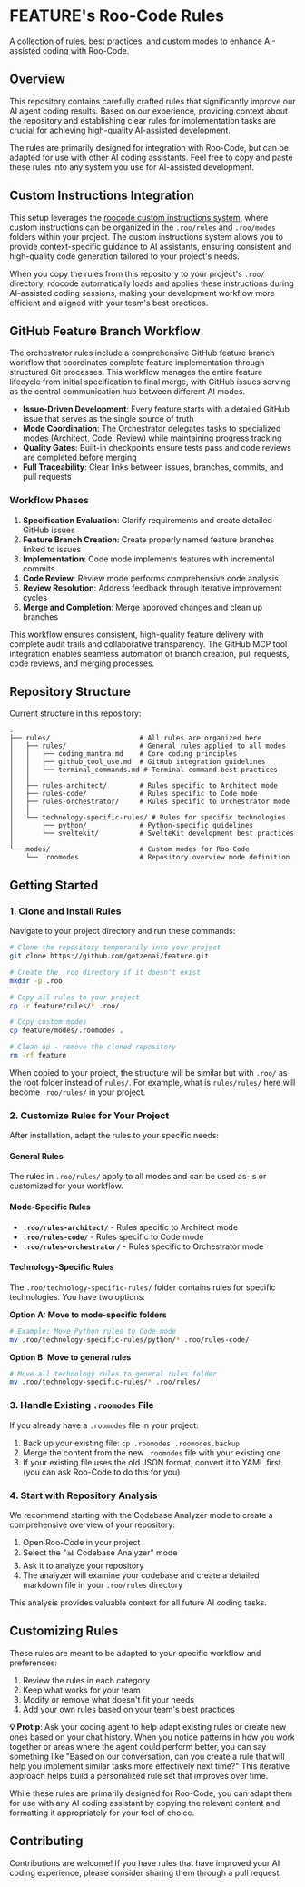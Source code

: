 # FEATURE's Roo-Code Rules

A collection of rules, best practices, and custom modes to enhance AI-assisted coding with Roo-Code.

## Overview

This repository contains carefully crafted rules that significantly improve our AI agent coding results. Based on our experience, providing context about the repository and establishing clear rules for implementation tasks are crucial for achieving high-quality AI-assisted development.

The rules are primarily designed for integration with Roo-Code, but can be adapted for use with other AI coding assistants. Feel free to copy and paste these rules into any system you use for AI-assisted development.

## Custom Instructions Integration

This setup leverages the [roocode custom instructions system](https://docs.roocode.com/features/custom-instructions/), where custom instructions can be organized in the `.roo/rules` and `.roo/modes` folders within your project. The custom instructions system allows you to provide context-specific guidance to AI assistants, ensuring consistent and high-quality code generation tailored to your project's needs.

When you copy the rules from this repository to your project's `.roo/` directory, roocode automatically loads and applies these instructions during AI-assisted coding sessions, making your development workflow more efficient and aligned with your team's best practices.

## GitHub Feature Branch Workflow

The orchestrator rules include a comprehensive GitHub feature branch workflow that coordinates complete feature implementation through structured Git processes. This workflow manages the entire feature lifecycle from initial specification to final merge, with GitHub issues serving as the central communication hub between different AI modes.

- **Issue-Driven Development**: Every feature starts with a detailed GitHub issue that serves as the single source of truth
- **Mode Coordination**: The Orchestrator delegates tasks to specialized modes (Architect, Code, Review) while maintaining progress tracking
- **Quality Gates**: Built-in checkpoints ensure tests pass and code reviews are completed before merging
- **Full Traceability**: Clear links between issues, branches, commits, and pull requests

### Workflow Phases

1. **Specification Evaluation**: Clarify requirements and create detailed GitHub issues
2. **Feature Branch Creation**: Create properly named feature branches linked to issues
3. **Implementation**: Code mode implements features with incremental commits
4. **Code Review**: Review mode performs comprehensive code analysis
5. **Review Resolution**: Address feedback through iterative improvement cycles
6. **Merge and Completion**: Merge approved changes and clean up branches

This workflow ensures consistent, high-quality feature delivery with complete audit trails and collaborative transparency. The GitHub MCP tool integration enables seamless automation of branch creation, pull requests, code reviews, and merging processes.

## Repository Structure

Current structure in this repository:

```
.
├── rules/                      # All rules are organized here
│   ├── rules/                  # General rules applied to all modes
│   │   ├── coding_mantra.md    # Core coding principles
│   │   ├── github_tool_use.md  # GitHub integration guidelines
│   │   └── terminal_commands.md # Terminal command best practices
│   │
│   ├── rules-architect/        # Rules specific to Architect mode
│   ├── rules-code/             # Rules specific to Code mode
│   ├── rules-orchestrator/     # Rules specific to Orchestrator mode
│   │
│   └── technology-specific-rules/ # Rules for specific technologies
│       ├── python/             # Python-specific guidelines
│       └── sveltekit/          # SvelteKit development best practices
│
└── modes/                      # Custom modes for Roo-Code
    └── .roomodes               # Repository overview mode definition
```

## Getting Started

### 1. Clone and Install Rules

Navigate to your project directory and run these commands:

```bash
# Clone the repository temporarily into your project
git clone https://github.com/getzenai/feature.git

# Create the .roo directory if it doesn't exist
mkdir -p .roo

# Copy all rules to your project
cp -r feature/rules/* .roo/

# Copy custom modes
cp feature/modes/.roomodes .

# Clean up - remove the cloned repository
rm -rf feature
```

When copied to your project, the structure will be similar but with `.roo/` as the root folder instead of `rules/`. For example, what is `rules/rules/` here will become `.roo/rules/` in your project.

### 2. Customize Rules for Your Project

After installation, adapt the rules to your specific needs:

#### General Rules

The rules in `.roo/rules/` apply to all modes and can be used as-is or customized for your workflow.

#### Mode-Specific Rules

- **`.roo/rules-architect/`** - Rules specific to Architect mode
- **`.roo/rules-code/`** - Rules specific to Code mode
- **`.roo/rules-orchestrator/`** - Rules specific to Orchestrator mode

#### Technology-Specific Rules

The `.roo/technology-specific-rules/` folder contains rules for specific technologies. You have two options:

**Option A: Move to mode-specific folders**

```bash
# Example: Move Python rules to Code mode
mv .roo/technology-specific-rules/python/* .roo/rules-code/
```

**Option B: Move to general rules**

```bash
# Move all technology rules to general rules folder
mv .roo/technology-specific-rules/* .roo/rules/
```

### 3. Handle Existing `.roomodes` File

If you already have a `.roomodes` file in your project:

1. Back up your existing file: `cp .roomodes .roomodes.backup`
2. Merge the content from the new `.roomodes` file with your existing one
3. If your existing file uses the old JSON format, convert it to YAML first (you can ask Roo-Code to do this for you)

### 4. Start with Repository Analysis

We recommend starting with the Codebase Analyzer mode to create a comprehensive overview of your repository:

1. Open Roo-Code in your project
2. Select the "📊 Codebase Analyzer" mode
3. Ask it to analyze your repository
4. The analyzer will examine your codebase and create a detailed markdown file in your `.roo/rules` directory

This analysis provides valuable context for all future AI coding tasks.

## Customizing Rules

These rules are meant to be adapted to your specific workflow and preferences:

1. Review the rules in each category
2. Keep what works for your team
3. Modify or remove what doesn't fit your needs
4. Add your own rules based on your team's best practices

**💡 Protip**: Ask your coding agent to help adapt existing rules or create new ones based on your chat history. When you notice patterns in how you work together or areas where the agent could perform better, you can say something like "Based on our conversation, can you create a rule that will help you implement similar tasks more effectively next time?" This iterative approach helps build a personalized rule set that improves over time.

While these rules are primarily designed for Roo-Code, you can adapt them for use with any AI coding assistant by copying the relevant content and formatting it appropriately for your tool of choice.

## Contributing

Contributions are welcome! If you have rules that have improved your AI coding experience, please consider sharing them through a pull request.
